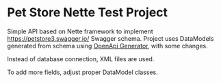 Pet Store Nette Test Project
=================

Simple API based on Nette framework to implement https://petstore3.swagger.io/ Swagger schema.
Project uses DataModels generated from schema using [OpenApi Generator](https://www.npmjs.com/package/@openapitools/openapi-generator-cli), with some changes. 

Instead of database connection, XML files are used. 

To add more fields, adjust proper DataModel classes.
